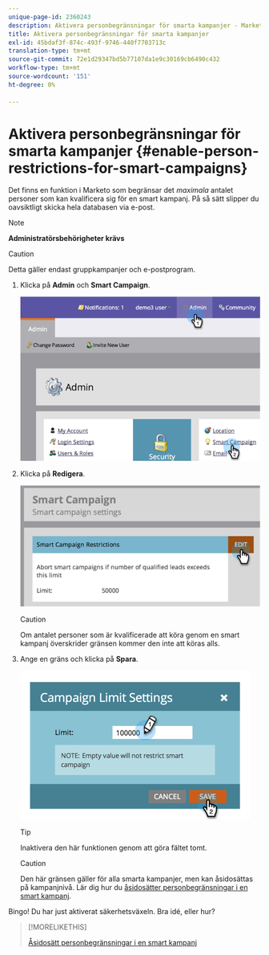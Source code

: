```yaml
---
unique-page-id: 2360243
description: Aktivera personbegränsningar för smarta kampanjer - Marketo Docs - produktdokumentation
title: Aktivera personbegränsningar för smarta kampanjer
exl-id: 45bdaf3f-874c-493f-9746-440f7703713c
translation-type: tm+mt
source-git-commit: 72e1d29347bd5b77107da1e9c30169cb6490c432
workflow-type: tm+mt
source-wordcount: '151'
ht-degree: 0%

---
```


# Aktivera personbegränsningar för smarta kampanjer {#enable-person-restrictions-for-smart-campaigns}

Det finns en funktion i Marketo som begränsar det _maximala_ antalet personer som kan kvalificera sig för en smart kampanj. På så sätt slipper du oavsiktligt skicka hela databasen via e-post.

>[!NOTE]
>
>**Administratörsbehörigheter krävs**

>[!CAUTION]
>
>Detta gäller endast gruppkampanjer och e-postprogram.

1. Klicka på **Admin** och **Smart Campaign**.

   ![](assets/image2014-9-18-15-3a58-3a29.png)

1. Klicka på **Redigera**.

   ![](assets/image2014-9-18-15-3a59-3a7.png)

   >[!CAUTION]
   >
   >Om antalet personer som är kvalificerade att köra genom en smart kampanj överskrider gränsen kommer den inte att köras alls.

1. Ange en gräns och klicka på **Spara**.

   ![](assets/image2014-9-18-15-3a59-3a56.png)

   >[!TIP]
   >
   >Inaktivera den här funktionen genom att göra fältet tomt.

   >[!CAUTION]
   >
   >Den här gränsen gäller för alla smarta kampanjer, men kan åsidosättas på kampanjnivå. Lär dig hur du [åsidosätter personbegränsningar i en smart kampanj](/help/marketo/product-docs/core-marketo-concepts/smart-campaigns/using-smart-campaigns/override-person-restrictions-in-a-smart-campaign.md).

Bingo! Du har just aktiverat säkerhetsväxeln. Bra idé, eller hur?

>[!MORELIKETHIS]
>
>[Åsidosätt personbegränsningar i en smart kampanj](/help/marketo/product-docs/core-marketo-concepts/smart-campaigns/using-smart-campaigns/override-person-restrictions-in-a-smart-campaign.md)
